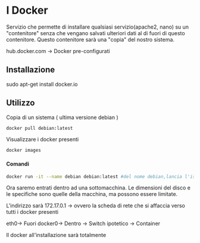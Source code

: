 
# I Docker 
Servizio che permette di installare qualsiasi servizio(apache2, nano) su un "contenitore" senza che vengano salvati ulteriori dati al di fuori di questo contenitore.
Questo contenitore sarà una "copia" del nostro sistema.

hub.docker.com -> Docker pre-configurati

## Installazione

sudo apt-get install docker.io

## Utilizzo
Copia di un sistema ( ultima versione debian )
```bash
docker pull debian:latest
```
Visualizzare i docker presenti
```bash
docker images
```
#### Comandi
```bash
docker run -it --name debian debian:latest #del nome debian,lancia l'istanza debian:latest
```
Ora saremo entrati dentro ad una sottomacchina.
Le dimensioni del disco e le specifiche sono quelle della macchina, ma possono essere limitate.

L'indirizzo sarà 172.17.0.1 -> ovvero la scheda di rete che si affaccia verso tutti i docker presenti

eth0-> Fuori
docker0-> Dentro -> Switch ipotetico -> Container

Il docker all'installazione sarà totalmente

<!--stackedit_data:
eyJoaXN0b3J5IjpbMjI1MDU4NDU2LDYzMzY3MjQ1MF19
-->